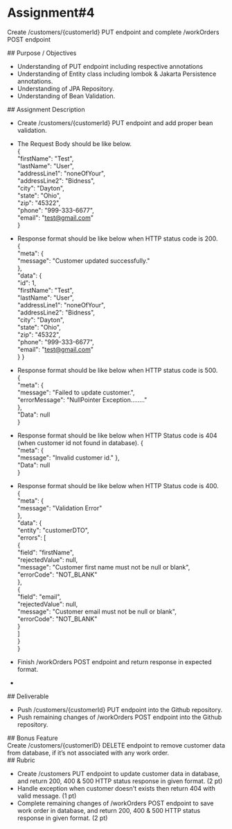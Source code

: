  # Assignment\#4

Create /customers/{customerId} PUT endpoint and complete /workOrders POST endpoint

\#\# Purpose / Objectives

- Understanding of PUT endpoint including respective annotations  
- Understanding of Entity class including lombok & Jakarta Persistence annotations.  
- Understanding of JPA Repository.  
- Understanding of Bean Validation.

\#\# Assignment Description

* Create /customers/{customerId} PUT endpoint and add proper bean validation.  
* The Request Body should be like below.  
   {  
             "firstName": "Test",  
             "lastName": "User",  
             "addressLine1": "noneOfYour",  
             "addressLine2": "Bidness",  
             "city": "Dayton",  
             "state": "Ohio",  
             "zip": "45322",  
             "phone": "999-333-6677",  
             "email": "test@gmail.com"  
   }  
    
* Response format should be like below when HTTP status code is 200\.  
  {  
     "meta": {  
         "message": "Customer updated successfully."  
     },  
     "data": {  
             "id": 1,  
             "firstName": "Test",  
             "lastName": "User",  
             "addressLine1": "noneOfYour",  
             "addressLine2": "Bidness",  
             "city": "Dayton",  
             "state": "Ohio",  
             "zip": "45322",  
             "phone": "999-333-6677",  
             "email": "test@gmail.com"  
         } 
  }  
* Response format should be like below when HTTP status code is 500\.  
  {  
     "meta": {  
         "message": "Failed to update customer.",  
         "errorMessage": "NullPointer Exception…….."  
     },  
     "Data": null  
  }

* Response format should be like below when HTTP Status code is 404 (when customer id not found in database)\.
  {  
     "meta": {  
         "message": "Invalid customer id." 
     },  
     "Data": null  
  }
* Response format should be like below when HTTP Status code is 400\.  
  {  
      "meta": {  
          "message": "Validation Error"  
      },  
      "data": {  
          "entity": "customerDTO",  
          "errors": \[  
              {  
                  "field": "firstName",  
                  "rejectedValue": null,  
                  "message": "Customer first name must not be null or blank",  
                  "errorCode": "NOT\_BLANK"  
              },  
              {  
                  "field": "email",  
                  "rejectedValue": null,  
                  "message": "Customer email must not be null or blank",  
                  "errorCode": "NOT\_BLANK"  
              }  
          \]  
      }  
  }  
    
* Finish /workOrders POST endpoint and return response in expected format.
* 
\#\# Deliverable

* Push /customers/{customerId} PUT endpoint into the Github repository.  
* Push remaining changes of /workOrders POST endpoint into the Github repository.

\#\# Bonus Feature  
	Create /customers/{customerID} DELETE endpoint to remove customer data from database, if it’s not associated with any work order.  
\#\# Rubric

- Create /customers PUT endpoint to update customer data in database, and return 200, 400 & 500 HTTP status response in given format. (2 pt)
- Handle exception when customer doesn't exists then return 404 with valid message. (1 pt)  
- Complete remaining changes of /workOrders POST endpoint to save work order in database, and return 200, 400 & 500 HTTP status response in given format. (2 pt)
